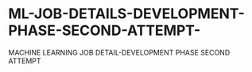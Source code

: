 # ML-JOB-DETAILS-DEVELOPMENT-PHASE-SECOND-ATTEMPT-
MACHINE LEARNING JOB DETAIL-DEVELOPMENT PHASE SECOND ATTEMPT 
